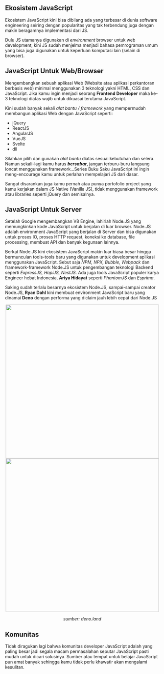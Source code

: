 ## Ekosistem JavaScript

Ekosistem JavaScript kini bisa dibilang ada yang terbesar di dunia software engineering seiring dengan popularitas yang tak terbendung juga dengan makin beragamnya implementasi dari JS.

Dulu JS utamanya digunakan di _environment_ browser untuk web development, kini JS sudah menjelma menjadi bahasa pemrograman umum yang bisa juga digunakan untuk keperluan komputasi lain (selain di browser).

## JavaScript Untuk Web/Browser

Mengembangkan sebuah aplikasi Web (Website atau aplikasi perkantoran berbasis web) minimal menggunakan 3 teknologi yakni HTML, CSS dan JavaScript. Jika kamu ingin  menjadi seorang **Frontend Developer** maka ke-3 teknologi diatas wajib untuk dikuasai terutama JavaScript.

Kini sudah banyak sekali _alat bantu / framework_ yang mempermudah membangun aplikasi Web dengan JavaScript seperti:

* jQuery
* ReactJS
* AngularJS
* VueJS
* Svelte
* dll

Silahkan pilih dan gunakan _alat bantu_ diatas sesuai kebutuhan dan selera. Namun sekali-lagi kamu harus **_bersabar_**, jangan terburu-buru langsung loncat menggunakan framework...Series Buku Saku JavaScript ini ingin meng-encourage kamu untuk perlahan mempelajari JS dari dasar.

Sangat disarankan juga kamu pernah atau punya portofolio project yang kamu kerjakan dalam JS Native (Vanilla JS), tidak menggunakan framework atau libraries seperti jQuery dan semisalnya. 

## JavaScript Untuk Server

Setelah Google mengembangkan V8 Engine, lahirlah Node.JS yang memungkinkan kode JavaScript untuk berjalan di luar browser. Node.JS adalah environment JavaScript yang berjalan di Server dan bisa digunakan untuk proses IO, proses HTTP request,  koneksi ke database, file processing, membuat API dan banyak kegunaan lainnya. 

Berkat Node.JS kini ekosistem JavaScript makin luar biasa besar hingga bermunculan tools-tools baru yang digunakan untuk development aplikasi menggunakan JavaScript. Sebut saja _NPM, NPX, Bubble, Webpack_ dan framework-framework Node.JS untuk pengembangan teknologi Backend seperti _ExpressJS, HapiJS, NestJS_. Ada juga tools JavaScript populer karya Engineer hebat Indonesia, **Ariya Hidayat** seperti _PhantomJS_ dan _Esprima_.

Saking sudah terlalu besarnya ekosistem Node.JS, sampai-sampai creator Node.JS, **Ryan Dahl** kini membuat environment JavaScript baru yang dinamai **Deno** dengan performa yang diclaim jauh lebih cepat dari Node.JS

<div align="center">
  <img src="https://user-images.githubusercontent.com/3906229/210554864-5652d48d-0786-4052-92db-24cd057cffc7.gif" width="500">
</div>
<div align="center">
  <img src="https://user-images.githubusercontent.com/3906229/210555170-49c17b5e-1799-4dfb-8366-07a74e004bf5.PNG" width="500">
</div>
<p align="center"><i color="red">sumber: deno.land </i></p>

## Komunitas

Tidak diragukan lagi bahwa komunitas developer JavaScript adalah yang paling besar jadi segala macam permasalahan seputar JavaScript pasti mudah untuk dicari solusinya. Sumber atau tempat untuk belajar JavaScript pun amat banyak sehingga kamu tidak perlu khawatir akan mengalami kesulitan.

